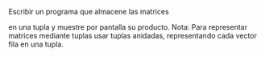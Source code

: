 Escribir un programa que almacene las matrices

en una tupla y muestre por pantalla su producto.
Nota: Para representar matrices mediante tuplas usar tuplas anidadas, representando cada vector fila en una tupla.